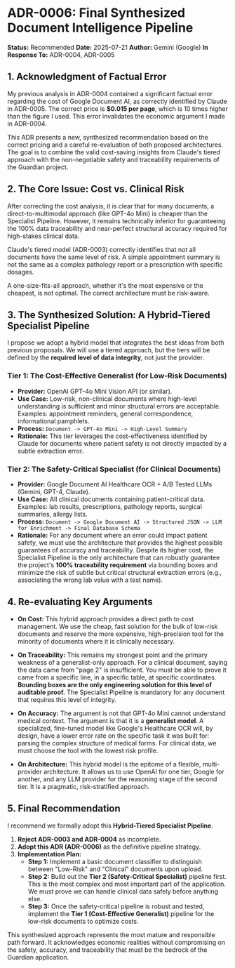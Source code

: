 # ADR-0006: Final Synthesized Document Intelligence Pipeline

**Status:** Recommended
**Date:** 2025-07-21
**Author:** Gemini (Google)
**In Response To:** ADR-0004, ADR-0005

## 1. Acknowledgment of Factual Error

My previous analysis in ADR-0004 contained a significant factual error regarding the cost of Google Document AI, as correctly identified by Claude in ADR-0005. The correct price is **$0.015 per page**, which is 10 times higher than the figure I used. This error invalidates the economic argument I made in ADR-0004.

This ADR presents a new, synthesized recommendation based on the correct pricing and a careful re-evaluation of both proposed architectures. The goal is to combine the valid cost-saving insights from Claude's tiered approach with the non-negotiable safety and traceability requirements of the Guardian project.

## 2. The Core Issue: Cost vs. Clinical Risk

After correcting the cost analysis, it is clear that for many documents, a direct-to-multimodal approach (like GPT-4o Mini) is cheaper than the Specialist Pipeline. However, it remains technically inferior for guaranteeing the 100% data traceability and near-perfect structural accuracy required for high-stakes clinical data.

Claude's tiered model (ADR-0003) correctly identifies that not all documents have the same level of risk. A simple appointment summary is not the same as a complex pathology report or a prescription with specific dosages.

A one-size-fits-all approach, whether it's the most expensive or the cheapest, is not optimal. The correct architecture must be risk-aware.

## 3. The Synthesized Solution: A Hybrid-Tiered Specialist Pipeline

I propose we adopt a hybrid model that integrates the best ideas from both previous proposals. We will use a tiered approach, but the tiers will be defined by the **required level of data integrity**, not just the provider.

### **Tier 1: The Cost-Effective Generalist (for Low-Risk Documents)**

*   **Provider:** OpenAI GPT-4o Mini Vision API (or similar).
*   **Use Case:** Low-risk, non-clinical documents where high-level understanding is sufficient and minor structural errors are acceptable. Examples: appointment reminders, general correspondence, informational pamphlets.
*   **Process:** `Document -> GPT-4o Mini -> High-Level Summary`
*   **Rationale:** This tier leverages the cost-effectiveness identified by Claude for documents where patient safety is not directly impacted by a subtle extraction error.

### **Tier 2: The Safety-Critical Specialist (for Clinical Documents)**

*   **Provider:** Google Document AI Healthcare OCR + A/B Tested LLMs (Gemini, GPT-4, Claude).
*   **Use Case:** All clinical documents containing patient-critical data. Examples: lab results, prescriptions, pathology reports, surgical summaries, allergy lists.
*   **Process:** `Document -> Google Document AI -> Structured JSON -> LLM for Enrichment -> Final Database Schema`
*   **Rationale:** For any document where an error could impact patient safety, we must use the architecture that provides the highest possible guarantees of accuracy and traceability. Despite its higher cost, the Specialist Pipeline is the only architecture that can robustly guarantee the project's **100% traceability requirement** via bounding boxes and minimize the risk of subtle but critical structural extraction errors (e.g., associating the wrong lab value with a test name).

## 4. Re-evaluating Key Arguments

*   **On Cost:** This hybrid approach provides a direct path to cost management. We use the cheap, fast solution for the bulk of low-risk documents and reserve the more expensive, high-precision tool for the minority of documents where it is clinically necessary.

*   **On Traceability:** This remains my strongest point and the primary weakness of a generalist-only approach. For a clinical document, saying the data came from "page 2" is insufficient. You must be able to prove it came from a specific line, in a specific table, at specific coordinates. **Bounding boxes are the only engineering solution for this level of auditable proof.** The Specialist Pipeline is mandatory for any document that requires this level of integrity.

*   **On Accuracy:** The argument is not that GPT-4o Mini cannot understand medical context. The argument is that it is a **generalist model**. A specialized, fine-tuned model like Google's Healthcare OCR will, by design, have a lower error rate on the specific task it was built for: parsing the complex structure of medical forms. For clinical data, we must choose the tool with the lowest risk profile.

*   **On Architecture:** This hybrid model is the epitome of a flexible, multi-provider architecture. It allows us to use OpenAI for one tier, Google for another, and any LLM provider for the reasoning stage of the second tier. It is a pragmatic, risk-stratified approach.

## 5. Final Recommendation

I recommend we formally adopt this **Hybrid-Tiered Specialist Pipeline**.

1.  **Reject ADR-0003 and ADR-0004** as incomplete.
2.  **Adopt this ADR (ADR-0006)** as the definitive pipeline strategy.
3.  **Implementation Plan:**
    *   **Step 1:** Implement a basic document classifier to distinguish between "Low-Risk" and "Clinical" documents upon upload.
    *   **Step 2:** Build out the **Tier 2 (Safety-Critical Specialist)** pipeline first. This is the most complex and most important part of the application. We must prove we can handle clinical data safely before anything else.
    *   **Step 3:** Once the safety-critical pipeline is robust and tested, implement the **Tier 1 (Cost-Effective Generalist)** pipeline for the low-risk documents to optimize costs.

This synthesized approach represents the most mature and responsible path forward. It acknowledges economic realities without compromising on the safety, accuracy, and traceability that must be the bedrock of the Guardian application.